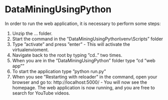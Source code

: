 DataMiningUsingPython
=====================
In order to run the web application, it is necessary to perform some steps:
1) Unzip the ... folder.
2) Start the command in the ”DataMiningUsingPython\venv\Scripts” folder
3) Type ”activate” and press ”enter” - This will activate the virtualenvioment.
4) Navigate back to the root by typing ”cd..” two times.
5) When you are in the ”DataMiningUsingPython” folder type ”cd ”web app””
6) To start the application type ”python run.py”
7) When you see ”Restarting with reloader” in the command, open your browser and go to: http://localhost:5000/ - You
will now see the homepage.
The web application is now running, and you are free to search for YouTube videos.